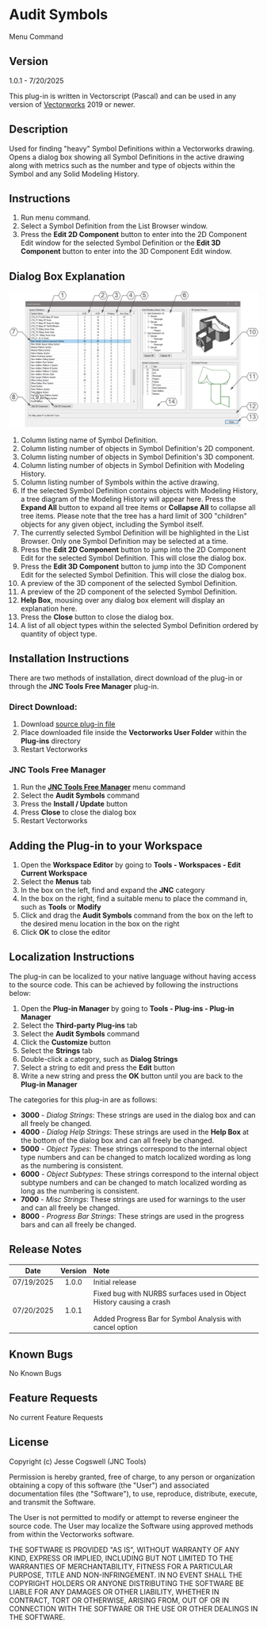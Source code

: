# Audit Symbols

Menu Command

## Version

1.0.1 - 7/20/2025

This plug-in is written in Vectorscript (Pascal) and can be used in any version of [Vectorworks](https://www.vectorworks.net) 2019 or newer.

## Description

Used for finding "heavy" Symbol Definitions within a Vectorworks drawing. Opens a dialog box showing all Symbol Definitions in the active drawing along with metrics such as the number and type of objects within the Symbol and any Solid Modeling History.

## Instructions

1. Run menu command.
1. Select a Symbol Definition from the List Browser window.
1. Press the **Edit 2D Component** button to enter into the 2D Component Edit window for the selected Symbol Definition or the **Edit 3D Component** button to enter into the 3D Component Edit window.

## Dialog Box Explanation

![Dialog Box Explanation](images/dialog-box-example.jpg)

1. Column listing name of Symbol Definition.
1. Column listing number of objects in Symbol Definition's 2D component.
1. Column listing number of objects in Symbol Definition's 3D component.
1. Column listing number of objects in Symbol Definition with Modeling History.
1. Column listing number of Symbols within the active drawing.
1. If the selected Symbol Definition contains objects with Modeling History, a tree diagram of the Modeling History will appear here. Press the **Expand All** button to expand all tree items or **Collapse All** to collapse all tree items. Please note that the tree has a hard limit of 300 "children" objects for any given object, including the Symbol itself.
1. The currently selected Symbol Definition will be highlighted in the List Browser. Only one Symbol Definition may be selected at a time.
1. Press the **Edit 2D Component** button to jump into the 2D Component Edit for the selected Symbol Definition. This will close the dialog box.
1. Press the **Edit 3D Component** button to jump into the 3D Component Edit for the selected Symbol Definition. This will close the dialog box.
1. A preview of the 3D component of the selected Symbol Definition.
1. A preview of the 2D component of the selected Symbol Definition.
1. **Help Box**, mousing over any dialog box element will display an explanation here.
1. Press the **Close** button to close the dialog box.
1. A list of all object types within the selected Symbol Definition ordered by quantity of object type.

## Installation Instructions

There are two methods of installation, direct download of the plug-in or through the **JNC Tools Free Manager** plug-in.

### Direct Download:

1. Download [source plug-in file](Audit%20Symbols.vsm)
2. Place downloaded file inside the **Vectorworks User Folder** within the **Plug-ins** directory
3. Restart Vectorworks

### JNC Tools Free Manager

1. Run the [**JNC Tools Free Manager**](https://jncogs.github.io/JNC-Tools-Manager-Free/) menu command
2. Select the **Audit Symbols** command
3. Press the **Install / Update** button
4. Press **Close** to close the dialog box
5. Restart Vectorworks

## Adding the Plug-in to your Workspace

1. Open the **Workspace Editor** by going to **Tools - Workspaces - Edit Current Workspace**
2. Select the **Menus** tab
3. In the box on the left, find and expand the **JNC** category
4. In the box on the right, find a suitable menu to place the command in, such as **Tools** or **Modify**
5. Click and drag the **Audit Symbols** command from the box on the left to the desired menu location in the box on the right
6. Click **OK** to close the editor

## Localization Instructions

The plug-in can be localized to your native language without having access to the source code.  This can be achieved by following the instructions below:

1. Open the **Plug-in Manager** by going to **Tools - Plug-ins - Plug-in Manager**
2. Select the **Third-party Plug-ins** tab
3. Select the **Audit Symbols** command
4. Click the **Customize** button
5. Select the **Strings** tab
6. Double-click a category, such as **Dialog Strings**
7. Select a string to edit and press the **Edit** button
8. Write a new string and press the **OK** button until you are back to the **Plug-in Manager**

The categories for this plug-in are as follows:

- **3000** - *Dialog Strings*: These strings are used in the dialog box and can all freely be changed.
- **4000** - *Dialog Help Strings*: These strings are used in the **Help Box** at the bottom of the dialog box and can all freely be changed.
- **5000** - *Object Types*: These strings correspond to the internal object type numbers and can be changed to match localized wording as long as the numbering is consistent.
- **6000** - *Object Subtypes*: These strings correspond to the internal object subtype numbers and can be changed to match localized wording as long as the numbering is consistent.
- **7000** - *Misc Strings*: These strings are used for warnings to the user and can all freely be changed.
- **8000** - *Progress Bar Strings*: These strings are used in the progress bars and can all freely be changed.

## Release Notes

| Date | Version | Note |
| :---: | :---: | :--- |
| 07/19/2025 | 1.0.0 | Initial release |
| 07/20/2025 | 1.0.1 | Fixed bug with NURBS surfaces used in Object History causing a crash <br><br> Added Progress Bar for Symbol Analysis with cancel option |


## Known Bugs

No Known Bugs

## Feature Requests

No current Feature Requests

## License

Copyright (c) Jesse Cogswell (JNC Tools)

Permission is hereby granted, free of charge, to any person or organization
obtaining a copy of this software (the "User") and associated documentation files (the "Software"),
to use, reproduce, distribute, execute, and transmit the Software.

The User is not permitted to modify or attempt to reverse engineer the source code.  The User may
localize the Software using approved methods from within the Vectorworks software.

THE SOFTWARE IS PROVIDED "AS IS", WITHOUT WARRANTY OF ANY KIND, EXPRESS OR
IMPLIED, INCLUDING BUT NOT LIMITED TO THE WARRANTIES OF MERCHANTABILITY,
FITNESS FOR A PARTICULAR PURPOSE, TITLE AND NON-INFRINGEMENT. IN NO EVENT
SHALL THE COPYRIGHT HOLDERS OR ANYONE DISTRIBUTING THE SOFTWARE BE LIABLE
FOR ANY DAMAGES OR OTHER LIABILITY, WHETHER IN CONTRACT, TORT OR OTHERWISE,
ARISING FROM, OUT OF OR IN CONNECTION WITH THE SOFTWARE OR THE USE OR OTHER
DEALINGS IN THE SOFTWARE.